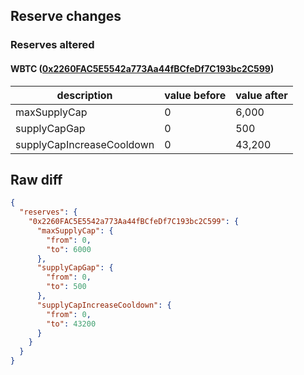 ## Reserve changes

### Reserves altered

#### WBTC ([0x2260FAC5E5542a773Aa44fBCfeDf7C193bc2C599](https://etherscan.io/address/0x2260FAC5E5542a773Aa44fBCfeDf7C193bc2C599))

| description | value before | value after |
| --- | --- | --- |
| maxSupplyCap | 0 | 6,000 |
| supplyCapGap | 0 | 500 |
| supplyCapIncreaseCooldown | 0 | 43,200 |


## Raw diff

```json
{
  "reserves": {
    "0x2260FAC5E5542a773Aa44fBCfeDf7C193bc2C599": {
      "maxSupplyCap": {
        "from": 0,
        "to": 6000
      },
      "supplyCapGap": {
        "from": 0,
        "to": 500
      },
      "supplyCapIncreaseCooldown": {
        "from": 0,
        "to": 43200
      }
    }
  }
}
```